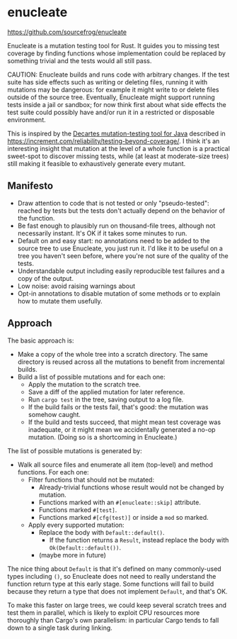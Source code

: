 # enucleate

https://github.com/sourcefrog/enucleate

Enucleate is a mutation testing tool for Rust. It guides you to missing test coverage by finding functions whose
implementation could be replaced by something trivial and the tests would all still pass. 

CAUTION: Enucleate builds and runs code with arbitrary changes. If the test suite has side effects such as
writing or deleting files, running it with mutations may be dangerous: for example it might write to or 
delete files outside of the source tree. Eventually, Enucleate might support running tests inside a jail
or sandbox; for now think first about what side effects the test suite could possibly have and/or run
it in a restricted or disposable environment.

This is inspired by the [Decartes mutation-testing tool for Java](https://github.com/STAMP-project/pitest-descartes/) 
described in https://increment.com/reliability/testing-beyond-coverage/.
I think it's an interesting insight that mutation at the level of a whole function is a practical sweet-spot to discover 
missing tests, while (at least at moderate-size trees) still making it feasible to exhaustively generate every
mutant.

## Manifesto

* Draw attention to code that is not tested or only "pseudo-tested": reached by tests but the tests
  don't actually depend on the behavior of the function.
* Be fast enough to plausibly run on thousand-file trees, although not necessarily instant. It's OK if
  it takes some minutes to run.
* Default on and easy start: no annotations need to be added to the source tree to use Enucleate, 
  you just run it. I'd like it to be useful on a tree you haven't seen before, where you're not
  sure of the quality of the tests.
* Understandable output including easily reproducible test failures and a copy of the output.
* Low noise: avoid raising warnings about
* Opt-in annotations to disable mutation of some methods or to explain how to mutate them usefully.

## Approach

The basic approach is:

* Make a copy of the whole tree into a scratch directory. The same directory is reused 
  across all the mutations to benefit from incremental builds.
* Build a list of possible mutations and for each one:
  * Apply the mutation to the scratch tree.
  * Save a diff of the applied mutation for later reference.
  * Run `cargo test` in the tree, saving output to a log file.
  * If the build fails or the tests fail, that's good: the mutation was somehow caught.
  * If the build and tests succeed, that might mean test coverage was inadequate, or it might mean
    we accidentally generated a no-op mutation. (Doing so is a shortcoming in Enucleate.)

The list of possible mutations is generated by:

* Walk all source files and enumerate all item (top-level) and method functions. For each one:
   * Filter functions that should not be mutated:
      * Already-trivial functions whose result would not be changed by mutation. 
      * Functions marked with an `#[enucleate::skip]` attribute.
      * Functions marked `#[test]`.
      * Functions marked `#[cfg(test)]` or inside a `mod` so marked.
   * Apply every supported mutation:
      * Replace the body with `Default::default()`.
        * If the function returns a `Result`, instead replace the body with `Ok(Default::default())`.
      * (maybe more in future)

The nice thing about `Default` is that it's defined on many commonly-used types including `()`,
so Enucleate does not need to really understand the function return type at this early stage.
Some functions will fail to build because they return a type that does not implement `Default`,
and that's OK.

To make this faster on large trees, we could keep several scratch trees and test them in parallel, 
which is likely to exploit CPU resources more thoroughly than Cargo's own parallelism: in particular
Cargo tends to fall down to a single task during linking.
